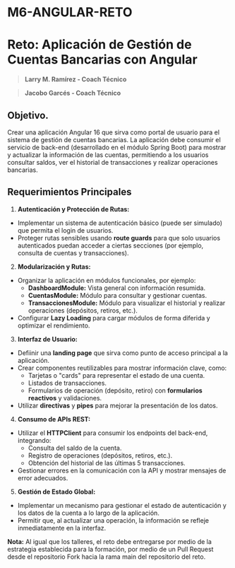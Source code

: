 
# M6-ANGULAR-RETO
# Reto: Aplicación de Gestión de Cuentas Bancarias con Angular
> **Larry M. Ramírez - Coach Técnico**

> **Jacobo Garcés - Coach Técnico**

## Objetivo.
Crear una aplicación Angular 16 que sirva como portal de usuario para el sistema de gestión de cuentas bancarias. La aplicación debe consumir el servicio de back-end (desarrollado en el módulo Spring Boot) para mostrar y actualizar la información de las cuentas, permitiendo a los usuarios consultar saldos, ver el historial de transacciones y realizar operaciones bancarias.

## Requerimientos Principales
1. **Autenticación y Protección de Rutas:**
-   Implementar un sistema de autenticación básico (puede ser simulado) que permita el login de usuarios.
-   Proteger rutas sensibles usando **route guards** para que solo usuarios autenticados puedan acceder a ciertas secciones (por ejemplo, consulta de cuentas y transacciones).

2. **Modularización y Rutas:**
-   Organizar la aplicación en módulos funcionales, por ejemplo:
    -   **DashboardModule:** Vista general con información resumida.
    -   **CuentasModule:** Módulo para consultar y gestionar cuentas.
    -   **TransaccionesModule:** Módulo para visualizar el historial y realizar operaciones (depósitos, retiros, etc.).
-   Configurar **Lazy Loading** para cargar módulos de forma diferida y optimizar el rendimiento.

3. **Interfaz de Usuario:**
-   Defiinir una **landing page** que sirva como punto de acceso principal a la aplicación.
-   Crear componentes reutilizables para mostrar información clave, como:
    -   Tarjetas o "cards" para representar el estado de una cuenta.
    -   Listados de transacciones.
    -   Formularios de operación (depósito, retiro) con **formularios reactivos** y validaciones.
-   Utilizar **directivas**  y **pipes**  para mejorar la presentación de los datos.

4. **Consumo de APIs REST:**
-   Utilizar el **HTTPClient** para consumir los endpoints del back-end, integrando:
    -   Consulta del saldo de la cuenta.
    -   Registro de operaciones (depósitos, retiros, etc.).
    -   Obtención del historial de las últimas 5 transacciones.
-   Gestionar errores en la comunicación con la API y mostrar mensajes de error adecuados.

5. **Gestión de Estado Global:**
-   Implementar un mecanismo para gestionar el estado de autenticación y los datos de la cuenta a lo largo de la aplicación.
-   Permitir que, al actualizar una operación, la información se refleje inmediatamente en la interfaz.

**Nota:** Al igual que los talleres, el reto debe entregarse por medio de la estrategia establecida para la formación, por medio de un Pull Request desde el repositorio Fork hacia la rama main del repositorio del reto.
